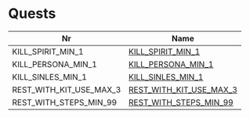 

# Quests



| Nr | Name | 
|  --  |  --  | 
| KILL_SPIRIT_MIN_1 | [KILL_SPIRIT_MIN_1](List/KILL_SPIRIT_MIN_1.md) | 
| KILL_PERSONA_MIN_1 | [KILL_PERSONA_MIN_1](List/KILL_PERSONA_MIN_1.md) | 
| KILL_SINLES_MIN_1 | [KILL_SINLES_MIN_1](List/KILL_SINLES_MIN_1.md) | 
| REST_WITH_KIT_USE_MAX_3 | [REST_WITH_KIT_USE_MAX_3](List/REST_WITH_KIT_USE_MAX_3.md) | 
| REST_WITH_STEPS_MIN_99 | [REST_WITH_STEPS_MIN_99](List/REST_WITH_STEPS_MIN_99.md) | 

